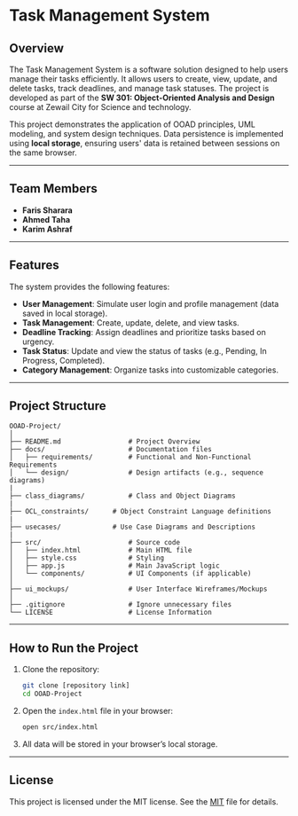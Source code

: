 # **Task Management System**

## **Overview**
The Task Management System is a software solution designed to help users manage their tasks efficiently. It allows users to create, view, update, and delete tasks, track deadlines, and manage task statuses. The project is developed as part of the **SW 301: Object-Oriented Analysis and Design** course at Zewail City for Science and technology.

This project demonstrates the application of OOAD principles, UML modeling, and system design techniques. Data persistence is implemented using **local storage**, ensuring users' data is retained between sessions on the same browser.

---

## **Team Members**
- **Faris Sharara** 
- **Ahmed Taha** 
- **Karim Ashraf** 

---

## **Features**
The system provides the following features:
- **User Management**: Simulate user login and profile management (data saved in local storage).
- **Task Management**: Create, update, delete, and view tasks.
- **Deadline Tracking**: Assign deadlines and prioritize tasks based on urgency.
- **Task Status**: Update and view the status of tasks (e.g., Pending, In Progress, Completed).
- **Category Management**: Organize tasks into customizable categories.

---


## **Project Structure**
```
OOAD-Project/  
│  
├── README.md                 # Project Overview  
├── docs/                     # Documentation files  
│   ├── requirements/         # Functional and Non-Functional Requirements  
│   └── design/               # Design artifacts (e.g., sequence diagrams)
| 
├── class_diagrams/           # Class and Object Diagrams
|
├── OCL_constraints/      # Object Constraint Language definitions  
|
├── usecases/             # Use Case Diagrams and Descriptions
|
├── src/                      # Source code  
│   ├── index.html            # Main HTML file  
│   ├── style.css             # Styling  
│   ├── app.js                # Main JavaScript logic  
│   └── components/           # UI Components (if applicable)  
│  
├── ui_mockups/               # User Interface Wireframes/Mockups  
│  
├── .gitignore                # Ignore unnecessary files  
└── LICENSE                   # License Information  
```

---

## **How to Run the Project**
1. Clone the repository:
   ```bash
   git clone [repository link]
   cd OOAD-Project
   ```
2. Open the `index.html` file in your browser:
   ```bash
   open src/index.html
   ```
3. All data will be stored in your browser’s local storage.


---


## **License**
This project is licensed under the MIT license. See the [MIT](LICENSE) file for details.
